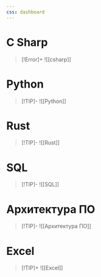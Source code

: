 ```yaml
---
css: dashboard
---
```

# C Sharp
> [!Error]+
> ![[csharp]]

# Python
> [!TIP]-
![[Python]]

# Rust
> [!TIP]-
![[Rust]]

# SQL
> [!TIP]-
![[SQL]]

# Архитектура ПО
> [!TIP]-
![[Архитектура ПО]]

# Excel
> [!TIP]+
> ![[Excel]]

